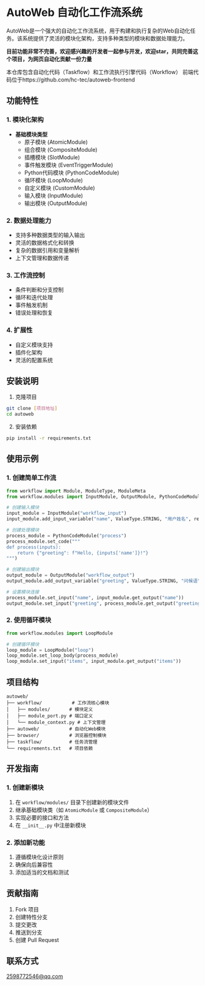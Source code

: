 # AutoWeb 自动化工作流系统

AutoWeb是一个强大的自动化工作流系统，用于构建和执行复杂的Web自动化任务。该系统提供了灵活的模块化架构，支持多种类型的模块和数据处理能力。

**目前功能非常不完善，欢迎感兴趣的开发者一起参与开发，欢迎star，共同完善这个项目，为网页自动化贡献一份力量**

本仓库包含自动化代码（Taskflow）和工作流执行引擎代码（Workflow）
前端代码位于https://github.com/hc-tec/autoweb-frontend

## 功能特性

### 1. 模块化架构
- **基础模块类型**
  - 原子模块 (AtomicModule)
  - 组合模块 (CompositeModule)
  - 插槽模块 (SlotModule)
  - 事件触发模块 (EventTriggerModule)
  - Python代码模块 (PythonCodeModule)
  - 循环模块 (LoopModule)
  - 自定义模块 (CustomModule)
  - 输入模块 (InputModule)
  - 输出模块 (OutputModule)

### 2. 数据处理能力
- 支持多种数据类型的输入输出
- 灵活的数据格式化和转换
- 复杂的数据引用和变量解析
- 上下文管理和数据传递

### 3. 工作流控制
- 条件判断和分支控制
- 循环和迭代处理
- 事件触发机制
- 错误处理和恢复

### 4. 扩展性
- 自定义模块支持
- 插件化架构
- 灵活的配置系统

## 安装说明

1. 克隆项目
```bash
git clone [项目地址]
cd autoweb
```

2. 安装依赖
```bash
pip install -r requirements.txt
```

## 使用示例

### 1. 创建简单工作流

```python
from workflow import Module, ModuleType, ModuleMeta
from workflow.modules import InputModule, OutputModule, PythonCodeModule

# 创建输入模块
input_module = InputModule("workflow_input")
input_module.add_input_variable("name", ValueType.STRING, "用户姓名", required=True)

# 创建处理模块
process_module = PythonCodeModule("process")
process_module.set_code("""
def process(inputs):
    return {"greeting": f"Hello, {inputs['name']}!"}
""")

# 创建输出模块
output_module = OutputModule("workflow_output")
output_module.add_output_variable("greeting", ValueType.STRING, "问候语")

# 设置模块连接
process_module.set_input("name", input_module.get_output("name"))
output_module.set_input("greeting", process_module.get_output("greeting"))
```

### 2. 使用循环模块

```python
from workflow.modules import LoopModule

# 创建循环模块
loop_module = LoopModule("loop")
loop_module.set_loop_body(process_module)
loop_module.set_input("items", input_module.get_output("items"))
```

## 项目结构

```
autoweb/
├── workflow/           # 工作流核心模块
│   ├── modules/       # 模块定义
│   ├── module_port.py # 端口定义
│   └── module_context.py # 上下文管理
├── autoweb/           # 自动化Web模块
├── browser/           # 浏览器控制模块
├── taskflow/          # 任务流管理
└── requirements.txt   # 项目依赖
```

## 开发指南

### 1. 创建新模块
1. 在 `workflow/modules/` 目录下创建新的模块文件
2. 继承基础模块类（如 `AtomicModule` 或 `CompositeModule`）
3. 实现必要的接口和方法
4. 在 `__init__.py` 中注册新模块

### 2. 添加新功能
1. 遵循模块化设计原则
2. 确保向后兼容性
3. 添加适当的文档和测试

## 贡献指南

1. Fork 项目
2. 创建特性分支
3. 提交更改
4. 推送到分支
5. 创建 Pull Request

## 联系方式

2598772546@qq.com